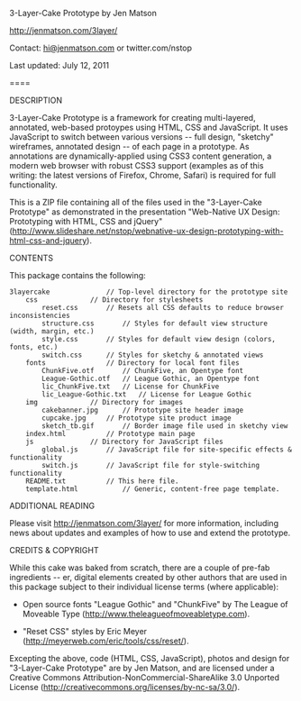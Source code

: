 3-Layer-Cake Prototype by Jen Matson

http://jenmatson.com/3layer/

Contact: hi@jenmatson.com or twitter.com/nstop

Last updated: July 12, 2011

====

DESCRIPTION

3-Layer-Cake Prototype is a framework for creating multi-layered, annotated, web-based protoypes using HTML, CSS and JavaScript.  It uses JavaScript to switch between various versions -- full design, "sketchy" wireframes, annotated design -- of each page in a prototype.  As annotations are dynamically-applied using CSS3 content generation, a modern web browser with robust CSS3 support (examples as of this writing: the latest versions of Firefox, Chrome, Safari) is required for full functionality.

This is a ZIP file containing all of the files used in the "3-Layer-Cake Prototype" as demonstrated in the presentation "Web-Native UX Design: Prototyping with HTML, CSS and jQuery" (http://www.slideshare.net/nstop/webnative-ux-design-prototyping-with-html-css-and-jquery).


CONTENTS

This package contains the following:

```
3layercake				// Top-level directory for the prototype site
	css				// Directory for stylesheets
		reset.css		// Resets all CSS defaults to reduce browser inconsistencies
		structure.css		// Styles for default view structure (width, margin, etc.)
		style.css		// Styles for default view design (colors, fonts, etc.)
		switch.css		// Styles for sketchy & annotated views
	fonts				// Directory for local font files
		ChunkFive.otf		// ChunkFive, an Opentype font
		League-Gothic.otf	// League Gothic, an Opentype font
		lic_ChunkFive.txt	// License for ChunkFive
		lic_League-Gothic.txt	// License for League Gothic
	img				// Directory for images
		cakebanner.jpg		// Prototype site header image
		cupcake.jpg		// Prototype site product image
		sketch_tb.gif		// Border image file used in sketchy view
	index.html			// Prototype main page
	js				// Directory for JavaScript files
		global.js		// JavaScript file for site-specific effects & functionality 
		switch.js		// JavaScript file for style-switching functionality
	README.txt			// This here file.
	template.html			// Generic, content-free page template.
```

ADDITIONAL READING

Please visit http://jenmatson.com/3layer/ for more information, including news about updates and examples of how to use and extend the prototype.


CREDITS & COPYRIGHT

While this cake was baked from scratch, there are a couple of pre-fab ingredients -- er, digital elements created by other authors that are used in this package subject to their individual license terms (where applicable):

- Open source fonts "League Gothic" and "ChunkFive" by The League of Moveable Type (http://www.theleagueofmoveabletype.com).

- "Reset CSS" styles by Eric Meyer (http://meyerweb.com/eric/tools/css/reset/).

Excepting the above, code (HTML, CSS, JavaScript), photos and design for "3-Layer-Cake Prototype" are by Jen Matson, and are licensed under a Creative Commons Attribution-NonCommercial-ShareAlike 3.0 Unported License (http://creativecommons.org/licenses/by-nc-sa/3.0/).

